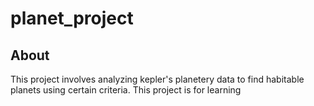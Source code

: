 # planet_project

## About

This project involves analyzing kepler's planetery data to find habitable planets using certain criteria.
This project is for learning
